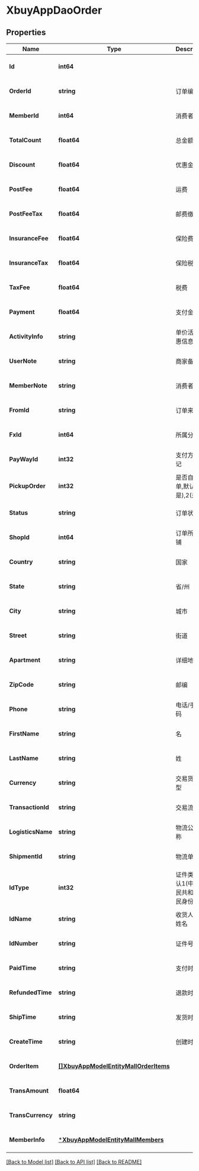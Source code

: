 # XbuyAppDaoOrder

## Properties
Name | Type | Description | Notes
------------ | ------------- | ------------- | -------------
**Id** | **int64** |  | [optional] [default to null]
**OrderId** | **string** | 订单编号 | [optional] [default to null]
**MemberId** | **int64** | 消费者编号 | [optional] [default to null]
**TotalCount** | **float64** | 总金额 | [optional] [default to null]
**Discount** | **float64** | 优惠金额 | [optional] [default to null]
**PostFee** | **float64** | 运费 | [optional] [default to null]
**PostFeeTax** | **float64** | 邮费缴纳税 | [optional] [default to null]
**InsuranceFee** | **float64** | 保险费用 | [optional] [default to null]
**InsuranceTax** | **float64** | 保险税 | [optional] [default to null]
**TaxFee** | **float64** | 税费 | [optional] [default to null]
**Payment** | **float64** | 支付金额 | [optional] [default to null]
**ActivityInfo** | **string** | 单价活动优惠信息 | [optional] [default to null]
**UserNote** | **string** | 商家备注 | [optional] [default to null]
**MemberNote** | **string** | 消费者备注 | [optional] [default to null]
**FromId** | **string** | 订单来源 | [optional] [default to null]
**FxId** | **int64** | 所属分销商 | [optional] [default to null]
**PayWayId** | **int32** | 支付方式标记 | [optional] [default to null]
**PickupOrder** | **int32** | 是否自提订单,默认1(不是),2(是) | [optional] [default to null]
**Status** | **string** | 订单状态 | [optional] [default to null]
**ShopId** | **int64** | 订单所属店铺 | [optional] [default to null]
**Country** | **string** | 国家 | [optional] [default to null]
**State** | **string** | 省/州 | [optional] [default to null]
**City** | **string** | 城市 | [optional] [default to null]
**Street** | **string** | 街道 | [optional] [default to null]
**Apartment** | **string** | 详细地址 | [optional] [default to null]
**ZipCode** | **string** | 邮编 | [optional] [default to null]
**Phone** | **string** | 电话/手机号码 | [optional] [default to null]
**FirstName** | **string** | 名 | [optional] [default to null]
**LastName** | **string** | 姓 | [optional] [default to null]
**Currency** | **string** | 交易货币类型 | [optional] [default to null]
**TransactionId** | **string** | 交易流水号 | [optional] [default to null]
**LogisticsName** | **string** | 物流公司名称 | [optional] [default to null]
**ShipmentId** | **string** | 物流单号 | [optional] [default to null]
**IdType** | **int32** | 证件类型.默认1(中华人民共和国居民身份证) | [optional] [default to null]
**IdName** | **string** | 收货人证件姓名 | [optional] [default to null]
**IdNumber** | **string** | 证件号 | [optional] [default to null]
**PaidTime** | **string** | 支付时间 | [optional] [default to null]
**RefundedTime** | **string** | 退款时间 | [optional] [default to null]
**ShipTime** | **string** | 发货时间 | [optional] [default to null]
**CreateTime** | **string** | 创建时间 | [optional] [default to null]
**OrderItem** | [**[]XbuyAppModelEntityMallOrderItems**](xbuy.app.model.entity.MallOrderItems.md) |  | [optional] [default to null]
**TransAmount** | **float64** |  | [optional] [default to null]
**TransCurrency** | **string** |  | [optional] [default to null]
**MemberInfo** | [***XbuyAppModelEntityMallMembers**](xbuy.app.model.entity.MallMembers.md) |  | [optional] [default to null]

[[Back to Model list]](../README.md#documentation-for-models) [[Back to API list]](../README.md#documentation-for-api-endpoints) [[Back to README]](../README.md)

